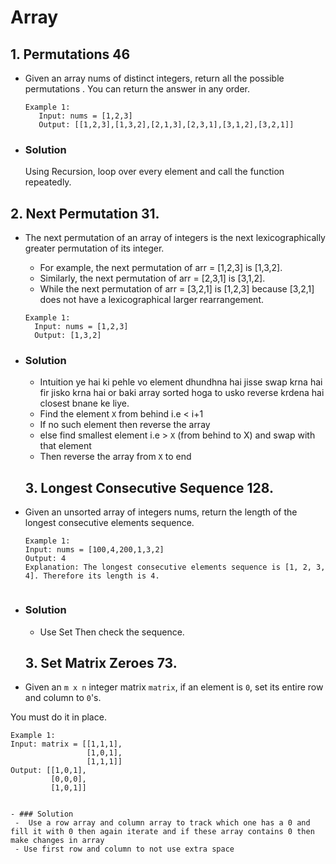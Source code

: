 # Array

## 1.  Permutations 46
- Given an array nums of distinct integers, return all the possible permutations . You can return the answer in any order.

  ```
  Example 1:
     Input: nums = [1,2,3]
     Output: [[1,2,3],[1,3,2],[2,1,3],[2,3,1],[3,1,2],[3,2,1]]

- ### Solution
    Using Recursion,  loop over every element and call the function repeatedly.



## 2. Next Permutation 31.
- The next permutation of an array of integers is the next lexicographically greater permutation of its integer. 
  - For example, the next permutation of arr = [1,2,3] is [1,3,2].
  - Similarly, the next permutation of arr = [2,3,1] is [3,1,2].
  - While the next permutation of arr = [3,2,1] is [1,2,3] because [3,2,1] does not have a lexicographical larger rearrangement.

  ```
  Example 1:
    Input: nums = [1,2,3]
    Output: [1,3,2]

- ### Solution
    - Intuition ye hai ki pehle vo element dhundhna hai jisse swap krna hai fir jisko krna hai or baki array sorted hoga to usko reverse krdena hai closest bnane ke liye.
    - Find the element `X` from behind i.e < i+1 
    - If no such element then reverse the array 
    - else find smallest element i.e >  `X` (from behind to X) and swap with that element 
    - Then reverse the array from `X` to end


    ## 3.  Longest Consecutive Sequence 128.
- Given an unsorted array of integers nums, return the length of the longest consecutive elements sequence.

  ```
  Example 1:
  Input: nums = [100,4,200,1,3,2]
  Output: 4 
  Explanation: The longest consecutive elements sequence is [1, 2, 3, 4]. Therefore its length is 4.


- ### Solution
   -  Use Set Then check the sequence.



    ## 3. Set Matrix Zeroes 73.
- Given an `m x n` integer matrix `matrix`, if an element is `0`, set its entire row and column to `0`'s.

You must do it in place.

  ```
  Example 1:
  Input: matrix = [[1,1,1],
                   [1,0,1],
                   [1,1,1]]
  Output: [[1,0,1],
           [0,0,0],
           [1,0,1]]


- ### Solution
   -  Use a row array and column array to track which one has a 0 and fill it with 0 then again iterate and if these array contains 0 then make changes in array
   - Use first row and column to not use extra space

